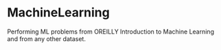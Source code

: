 # MachineLearning
Performing ML problems from OREILLY Introduction to Machine Learning and from any other dataset.
